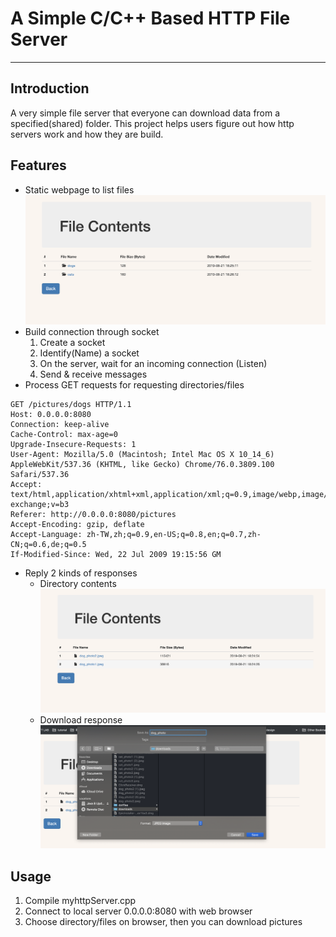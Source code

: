 # A Simple C/C++ Based HTTP File Server
---
## Introduction

A very simple file server that everyone can download data from a specified(shared) folder. This project helps users figure 
out how http servers work and how they are build.

## Features
- Static webpage to list files
![demo1.png](https://github.com/lanlanblue/http-server/blob/master/demo1.png)
- Build connection through socket
  1. Create a socket
  2. Identify(Name) a socket
  3. On the server, wait for an incoming connection (Listen)
  4. Send & receive messages
- Process GET requests for requesting directories/files
```
GET /pictures/dogs HTTP/1.1
Host: 0.0.0.0:8080
Connection: keep-alive
Cache-Control: max-age=0
Upgrade-Insecure-Requests: 1
User-Agent: Mozilla/5.0 (Macintosh; Intel Mac OS X 10_14_6) AppleWebKit/537.36 (KHTML, like Gecko) Chrome/76.0.3809.100 Safari/537.36
Accept: text/html,application/xhtml+xml,application/xml;q=0.9,image/webp,image/apng,*/*;q=0.8,application/signed-exchange;v=b3
Referer: http://0.0.0.0:8080/pictures
Accept-Encoding: gzip, deflate
Accept-Language: zh-TW,zh;q=0.9,en-US;q=0.8,en;q=0.7,zh-CN;q=0.6,de;q=0.5
If-Modified-Since: Wed, 22 Jul 2009 19:15:56 GM
```
- Reply 2 kinds of responses
  - Directory contents
  ![demo2.png](https://github.com/lanlanblue/http-server/blob/master/demo2.png)
  - Download response
  ![demo3.png](https://github.com/lanlanblue/http-server/blob/master/demo3.png)
  
## Usage
1. Compile myhttpServer.cpp
2. Connect to local server 0.0.0.0:8080 with web browser
3. Choose directory/files on browser, then you can download pictures

